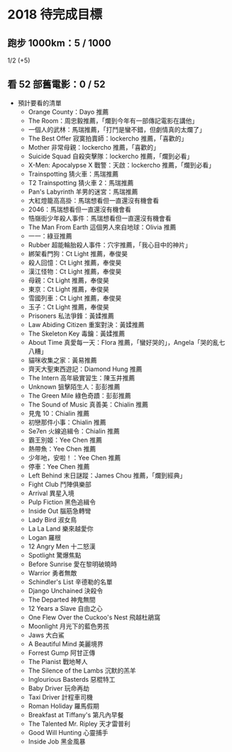 # 2018 待完成目標

## 跑步 1000km：5 / 1000

1/2 (+5)

## 看 52 部舊電影：0 / 52

* 預計要看的清單
  * Orange County：Dayo 推薦
  * The Room：周忠毅推薦，「爛到今年有一部傳記電影在講他」
  * 一個人的武林：馬瑞推薦，「打鬥是蠻不錯，但劇情真的太爛了」
  * The Best Offer 寂寞拍賣師：lockercho 推薦，「喜歡的」
  * Mother 非常母親：lockercho 推薦，「喜歡的」
  * Suicide Squad 自殺突擊隊：lockercho 推薦，「爛到必看」
  * X-Men: Apocalypse X 戰警：天啟：lockercho 推薦，「爛到必看」
  * Trainspotting 猜火車：馬瑞推薦
  * T2 Trainspotting 猜火車 2：馬瑞推薦
  * Pan's Labyrinth 羊男的迷宮：馬瑞推薦
  * 大紅燈籠高高掛：馬瑞想看但一直還沒有機會看
  * 2046：馬瑞想看但一直還沒有機會看
  * 牿嶺街少年殺人事件：馬瑞想看但一直還沒有機會看
  * The Man From Earth 這個男人來自地球：Olivia 推薦
  * 一一：綠豆推薦
  * Rubber 超能輪胎殺人事件：穴宇推薦，「我心目中的神片」
  * 綁架看門狗：Ct Light 推薦，奉俊昊
  * 殺人回憶：Ct Light 推薦，奉俊昊
  * 漢江怪物：Ct Light 推薦，奉俊昊
  * 母親：Ct Light 推薦，奉俊昊
  * 東京：Ct Light 推薦，奉俊昊
  * 雪國列車：Ct Light 推薦，奉俊昊
  * 玉子：Ct Light 推薦，奉俊昊
  * Prisoners 私法爭鋒：黃媃推薦
  * Law Abiding Citizen 重案對決：黃媃推薦
  * The Skeleton Key 毒鑰：黃媃推薦
  * About Time 真愛每一天：Flora 推薦，「蠻好哭的」，Angela「哭的亂七八糟」
  * 貓咪收集之家：黃易推薦
  * 齊天大聖東西遊記：Diamond Hung 推薦
  * The Intern 高年級實習生：陳玉井推薦
  * Unknown 狙擊陌生人：彭彭推薦
  * The Green Mile 綠色奇蹟：彭彭推薦
  * The Sound of Music 真善美：Chialin 推薦
  * 見鬼 10：Chialin 推薦
  * 初戀那件小事：Chialin 推薦
  * Se7en 火線追緝令：Chialin 推薦
  * 霸王別姬：Yee Chen 推薦
  * 熱帶魚：Yee Chen 推薦
  * 少年吔，安啦！：Yee Chen 推薦
  * 停車：Yee Chen 推薦
  * Left Behind 末日謎蹤：James Chou 推薦，「爛到經典」
  * Fight Club 鬥陣俱樂部
  * Arrival 異星入境
  * Pulp Fiction 黑色追緝令
  * Inside Out 腦筋急轉彎
  * Lady Bird 淑女鳥
  * La La Land 樂來越愛你
  * Logan 羅根
  * 12 Angry Men 十二怒漢
  * Spotlight 驚爆焦點
  * Before Sunrise 愛在黎明破曉時
  * Warrior 勇者無敵
  * Schindler's List 辛德勒的名單
  * Django Unchained 決殺令
  * The Departed 神鬼無間
  * 12 Years a Slave 自由之心
  * One Flew Over the Cuckoo's Nest 飛越杜鵑窩
  * Moonlight 月光下的藍色男孩
  * Jaws 大白鯊
  * A Beautiful Mind 美麗境界
  * Forrest Gump 阿甘正傳
  * The Pianist 戰地琴人
  * The Silence of the Lambs 沉默的羔羊
  * Inglourious Basterds 惡棍特工
  * Baby Driver 玩命再劫
  * Taxi Driver 計程車司機
  * Roman Holiday 羅馬假期
  * Breakfast at Tiffany's 第凡內早餐
  * The Talented Mr. Ripley 天才雷普利
  * Good Will Hunting 心靈捕手
  * Inside Job 黑金風暴
